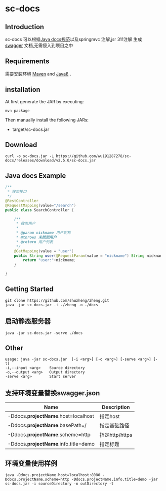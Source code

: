 # sc-docs

## Introduction

sc-docs 可以根据[Java docs规范](https://docs.oracle.com/javase/1.5.0/docs/tooldocs/windows/javadoc.html)以及springmvc 注解,jsr 311注解 生成 [swagger](https://swagger.io/specification/v2/) 文档,无需侵入到项目之中


## Requirements

需要安装环境 [Maven](https://maven.apache.org/) and [Java8](https://www.oracle.com/technetwork/java/javase/downloads/jdk8-downloads-2133151.html) .


## installation

At first generate the JAR by executing:

```shell
mvn package
```

Then manually install the following JARs:

* target/sc-docs.jar

## Download

```
curl -o sc-docs.jar -L https://github.com/wu191287278/sc-docs/releases/download/v2.5.0/sc-docs.jar
```

## Java docs Example
```java
/**
 * 搜索接口
 */
@RestController
@RequestMapping(value="/search")
public class SearchController {

    /**
     * 搜索用户
     *
     * @param nickname 用户昵称
     * @throws 未找到用户
     * @return 用户列表
     */
    @GetMapping(value = "user")
    public String user(@RequestParam(value = "nickname") String nickname) throws NotFoundException{
        return "user:"+nickname;
    }

}
```


## Getting Started


```shell
git clone https://github.com/shuzheng/zheng.git
java -jar sc-docs.jar -i ./zheng -o ./docs
```

## 启动静态服务器

```shell
java -jar sc-docs.jar -serve ./docs
```

## Other
```
usage: java -jar sc-docs.jar  [-i <arg>] [-o <arg>] [-serve <arg>] [-t]
-i,--input <arg>    Source directory
-o,--output <arg>   Output directory
-serve <arg>        Start server
```

## 支持环境变量替换swagger.json

Name | Description
---|---
-Ddocs.**projectName**.host=localhost|指定host
-Ddocs.**projectName**.basePath=/|指定基础路径
-Ddocs.**projectName**.scheme=http|指定http/https
-Ddocs.**projectName**.info.title=demo|指定标题

## 环境变量使用样例

```shell
java -Ddocs.projectName.host=localhost:8080 -Ddocs.projectName.scheme=http -Ddocs.projectName.info.title=demo -jar sc-docs.jar -i sourceDirectory -o outDirectory -t
```
